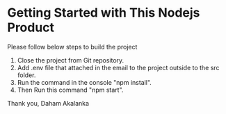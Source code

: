 # Getting Started with This Nodejs Product

Please follow below steps to build the project

1. Close the project from Git repository.
2. Add .env file that attached in the email to the project outside to the src folder.
3. Run the command in the console "npm install".
4. Then Run this command "npm start".

Thank you,
Daham Akalanka